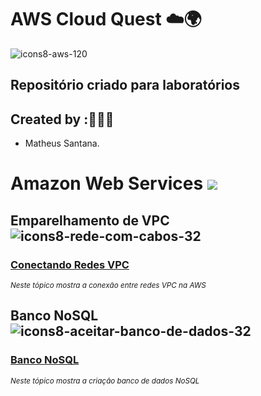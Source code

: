 # AWS Cloud Quest ☁️🌍 

![icons8-aws-120](https://github.com/user-attachments/assets/ec5ef02a-45c9-4eef-9171-bed6b281a74f)

## Repositório criado para laboratórios 

## Created by :🙋🏾‍♂️

- Matheus Santana.

# Amazon Web Services  <img src="https://img.shields.io/badge/Em%20Andamento-8A2BE2"/>

## Emparelhamento de VPC ![icons8-rede-com-cabos-32](https://github.com/user-attachments/assets/f3ca4c27-d9c9-4616-bab6-0060b81a09f6)


### [Conectando Redes VPC ](https://github.com/maathewssantana/aws-cloud-quest/blob/main/labs/emparelhamento-vpc.md)

<sub> _Neste tópico mostra a conexão entre redes VPC na AWS_ </sub>

## Banco NoSQL ![icons8-aceitar-banco-de-dados-32](https://github.com/user-attachments/assets/761769b7-bfec-43ed-a5ae-dc1d908128d6)


### [Banco NoSQL ](https://github.com/maathewssantana/aws-cloud-quest/blob/main/labs/bd-nosql.md)

<sub> _Neste tópico mostra a criação banco de dados NoSQL_ </sub>
